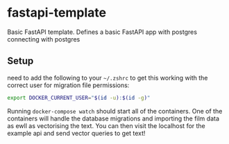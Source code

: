 # fastapi-template
Basic FastAPI template. Defines a basic FastAPI app with postgres connecting with postgres


## Setup

need to add the following to your `~/.zshrc` to get this working with the correct user for migration file permissions:
```sh
export DOCKER_CURRENT_USER="$(id -u):$(id -g)"
```

Running `docker-compose watch` should start all of the containers. One of the containers will handle the database migrations and importing the film data as ewll as vectorising the text. You can then visit the localhost for the example api and send vector queries to get text!